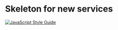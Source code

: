 # Skeleton for new services

[![JavaScript Style Guide](https://img.shields.io/badge/code_style-standard-brightgreen.svg)](https://standardjs.com)
